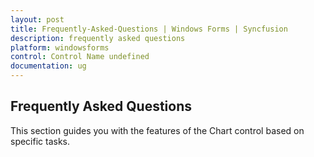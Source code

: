 ```yaml
---
layout: post
title: Frequently-Asked-Questions | Windows Forms | Syncfusion
description: frequently asked questions
platform: windowsforms
control: Control Name undefined
documentation: ug
---
```


## Frequently Asked Questions

This section guides you with the features of the Chart control based on specific tasks.

